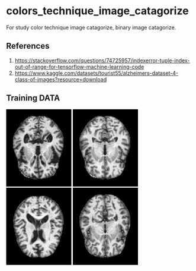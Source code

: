 # colors_technique_image_catagorize
For study color technique image catagorize, binary image catagorize.

## References ##

1. https://stackoverflow.com/questions/74725957/indexerror-tuple-index-out-of-range-for-tensorflow-machine-learning-code
2. https://www.kaggle.com/datasets/tourist55/alzheimers-dataset-4-class-of-images?resource=download


## Training DATA ##

![MildDemented](https://github.com/jkaewprateep/colors_technique_image_catagorize/blob/main/mildDem1.jpg "MildDemented") ![MildDemented](https://github.com/jkaewprateep/colors_technique_image_catagorize/blob/main/nonDem40.jpg "MildDemented") ![MildDemented](
https://github.com/jkaewprateep/colors_technique_image_catagorize/blob/main/moderateDem39.jpg "MildDemented") ![MildDemented](
https://github.com/jkaewprateep/colors_technique_image_catagorize/blob/main/verymildDem63.jpg "MildDemented")



